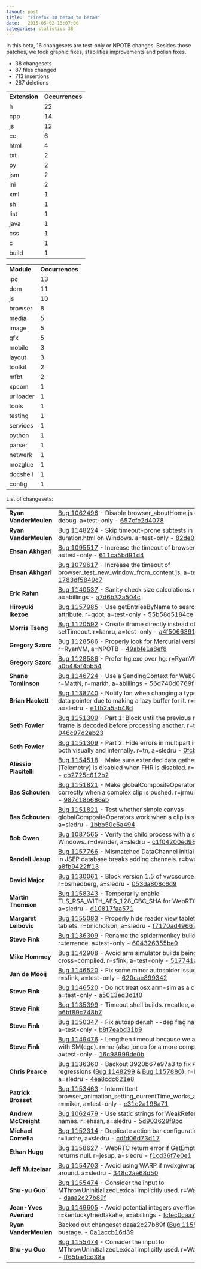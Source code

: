 ```yaml
---
layout: post
title:  "Firefox 38 beta8 to beta9"
date:   2015-05-02 13:07:00
categories: statistics 38
---
```


In this beta, 16 changesets are test-only or NPOTB changes.
Besides those patches, we took graphic fixes, stabilities improvements and polish fixes.

<p>
<ul>
<li>38 changesets</li>
<li>87 files changed</li>
<li>713 insertions</li>
<li>287 deletions</li>
</ul>
</p>
<p>
<table><tr><td><strong>Extension</strong></td><td><strong>Occurrences</strong></td></tr>
<tr><td>h</td><td>22</td></tr>
<tr><td>cpp</td><td>14</td></tr>
<tr><td>js</td><td>12</td></tr>
<tr><td>cc</td><td>6</td></tr>
<tr><td>html</td><td>4</td></tr>
<tr><td>txt</td><td>2</td></tr>
<tr><td>py</td><td>2</td></tr>
<tr><td>jsm</td><td>2</td></tr>
<tr><td>ini</td><td>2</td></tr>
<tr><td>xml</td><td>1</td></tr>
<tr><td>sh</td><td>1</td></tr>
<tr><td>list</td><td>1</td></tr>
<tr><td>java</td><td>1</td></tr>
<tr><td>css</td><td>1</td></tr>
<tr><td>c</td><td>1</td></tr>
<tr><td>build</td><td>1</td></tr>
</table>
</p>
<p>
<table><tr><td><strong>Module</strong></td><td><strong>Occurrences</strong></td></tr>
<tr><td>ipc</td><td>13</td></tr>
<tr><td>dom</td><td>11</td></tr>
<tr><td>js</td><td>10</td></tr>
<tr><td>browser</td><td>8</td></tr>
<tr><td>media</td><td>5</td></tr>
<tr><td>image</td><td>5</td></tr>
<tr><td>gfx</td><td>5</td></tr>
<tr><td>mobile</td><td>3</td></tr>
<tr><td>layout</td><td>3</td></tr>
<tr><td>toolkit</td><td>2</td></tr>
<tr><td>mfbt</td><td>2</td></tr>
<tr><td>xpcom</td><td>1</td></tr>
<tr><td>uriloader</td><td>1</td></tr>
<tr><td>tools</td><td>1</td></tr>
<tr><td>testing</td><td>1</td></tr>
<tr><td>services</td><td>1</td></tr>
<tr><td>python</td><td>1</td></tr>
<tr><td>parser</td><td>1</td></tr>
<tr><td>netwerk</td><td>1</td></tr>
<tr><td>mozglue</td><td>1</td></tr>
<tr><td>docshell</td><td>1</td></tr>
<tr><td>config</td><td>1</td></tr>
</table>
</p>
<p>List of changesets:
<table>
<tr><td><strong>Ryan VanderMeulen</strong></td><td><a href="https://bugzilla.mozilla.org/1062496">Bug 1062496</a> - Disable browser_aboutHome.js on OSX 10.6 debug. a=test-only - <a href="https://hg.mozilla.org/releases/mozilla-release/rev/657cfe2d4078">657cfe2d4078</a></td></tr>
<tr><td><strong>Ryan VanderMeulen</strong></td><td><a href="https://bugzilla.mozilla.org/1148224">Bug 1148224</a> - Skip timeout-prone subtests in mediasource-duration.html on Windows. a=test-only - <a href="https://hg.mozilla.org/releases/mozilla-release/rev/82de02ddde1b">82de02ddde1b</a></td></tr>
<tr><td><strong>Ehsan Akhgari</strong></td><td><a href="https://bugzilla.mozilla.org/1095517">Bug 1095517</a> - Increase the timeout of browser_identity_UI.js. a=test-only - <a href="https://hg.mozilla.org/releases/mozilla-release/rev/611ca5bd91d4">611ca5bd91d4</a></td></tr>
<tr><td><strong>Ehsan Akhgari</strong></td><td><a href="https://bugzilla.mozilla.org/1079617">Bug 1079617</a> - Increase the timeout of browser_test_new_window_from_content.js. a=test-only - <a href="https://hg.mozilla.org/releases/mozilla-release/rev/1783df5849c7">1783df5849c7</a></td></tr>
<tr><td><strong>Eric Rahm</strong></td><td><a href="https://bugzilla.mozilla.org/1140537">Bug 1140537</a> - Sanity check size calculations. r=peterv, a=abillings - <a href="https://hg.mozilla.org/releases/mozilla-release/rev/a7d6b32a504c">a7d6b32a504c</a></td></tr>
<tr><td><strong>Hiroyuki Ikezoe</strong></td><td><a href="https://bugzilla.mozilla.org/1157985">Bug 1157985</a> - Use getEntriesByName to search by name attribute. r=qdot, a=test-only - <a href="https://hg.mozilla.org/releases/mozilla-release/rev/55b58d5184ce">55b58d5184ce</a></td></tr>
<tr><td><strong>Morris Tseng</strong></td><td><a href="https://bugzilla.mozilla.org/1120592">Bug 1120592</a> - Create iframe directly instead of using setTimeout. r=kanru, a=test-only - <a href="https://hg.mozilla.org/releases/mozilla-release/rev/a4f506639153">a4f506639153</a></td></tr>
<tr><td><strong>Gregory Szorc</strong></td><td><a href="https://bugzilla.mozilla.org/1128586">Bug 1128586</a> - Properly look for Mercurial version. r=RyanVM, a=NPOTB - <a href="https://hg.mozilla.org/releases/mozilla-release/rev/49abfe1a8ef8">49abfe1a8ef8</a></td></tr>
<tr><td><strong>Gregory Szorc</strong></td><td><a href="https://bugzilla.mozilla.org/1128586">Bug 1128586</a> - Prefer hg.exe over hg. r=RyanVM, a=NPOTB - <a href="https://hg.mozilla.org/releases/mozilla-release/rev/a0b48af4bb54">a0b48af4bb54</a></td></tr>
<tr><td><strong>Shane Tomlinson</strong></td><td><a href="https://bugzilla.mozilla.org/1146724">Bug 1146724</a> - Use a SendingContext for WebChannels. r=MattN, r=markh, a=abillings - <a href="https://hg.mozilla.org/releases/mozilla-release/rev/56d740d0769f">56d740d0769f</a></td></tr>
<tr><td><strong>Brian Hackett</strong></td><td><a href="https://bugzilla.mozilla.org/1138740">Bug 1138740</a> - Notify Ion when changing a typed array's data pointer due to making a lazy buffer for it. r=sfink, a=sledru - <a href="https://hg.mozilla.org/releases/mozilla-release/rev/e1fb2a5ab48d">e1fb2a5ab48d</a></td></tr>
<tr><td><strong>Seth Fowler</strong></td><td><a href="https://bugzilla.mozilla.org/1151309">Bug 1151309</a> - Part 1: Block until the previous multipart frame is decoded before processing another. r=tn, a=sledru - <a href="https://hg.mozilla.org/releases/mozilla-release/rev/046c97d2eb23">046c97d2eb23</a></td></tr>
<tr><td><strong>Seth Fowler</strong></td><td><a href="https://bugzilla.mozilla.org/1151309">Bug 1151309</a> - Part 2: Hide errors in multipart image parts both visually and internally. r=tn, a=sledru - <a href="https://hg.mozilla.org/releases/mozilla-release/rev/0fcbbecc843d">0fcbbecc843d</a></td></tr>
<tr><td><strong>Alessio Placitelli</strong></td><td><a href="https://bugzilla.mozilla.org/1154518">Bug 1154518</a> - Make sure extended data gathering (Telemetry) is disabled when FHR is disabled. r=Gijs, a=sledru - <a href="https://hg.mozilla.org/releases/mozilla-release/rev/cb2725c612b2">cb2725c612b2</a></td></tr>
<tr><td><strong>Bas Schouten</strong></td><td><a href="https://bugzilla.mozilla.org/1151821">Bug 1151821</a> - Make globalCompositeOperator work correctly when a complex clip is pushed. r=jrmuizel, a=sledru - <a href="https://hg.mozilla.org/releases/mozilla-release/rev/987c18b686eb">987c18b686eb</a></td></tr>
<tr><td><strong>Bas Schouten</strong></td><td><a href="https://bugzilla.mozilla.org/1151821">Bug 1151821</a> - Test whether simple canvas globalCompositeOperators work when a clip is set. r=jrmuizel, a=sledru - <a href="https://hg.mozilla.org/releases/mozilla-release/rev/1bbb50c6a494">1bbb50c6a494</a></td></tr>
<tr><td><strong>Bob Owen</strong></td><td><a href="https://bugzilla.mozilla.org/1087565">Bug 1087565</a> - Verify the child process with a secret hello on Windows. r=dvander, a=sledru - <a href="https://hg.mozilla.org/releases/mozilla-release/rev/c1f04200ed98">c1f04200ed98</a></td></tr>
<tr><td><strong>Randell Jesup</strong></td><td><a href="https://bugzilla.mozilla.org/1157766">Bug 1157766</a> - Mismatched DataChannel initial channel size in JSEP database breaks adding channels. r=bwc, a=sledru - <a href="https://hg.mozilla.org/releases/mozilla-release/rev/a8fb9422ff13">a8fb9422ff13</a></td></tr>
<tr><td><strong>David Major</strong></td><td><a href="https://bugzilla.mozilla.org/1130061">Bug 1130061</a> - Block version 1.5 of vwcsource.ax. r=bsmedberg, a=sledru - <a href="https://hg.mozilla.org/releases/mozilla-release/rev/053da808c6d9">053da808c6d9</a></td></tr>
<tr><td><strong>Martin Thomson</strong></td><td><a href="https://bugzilla.mozilla.org/1158343">Bug 1158343</a> - Temporarily enable TLS_RSA_WITH_AES_128_CBC_SHA for WebRTC. r=ekr, a=sledru - <a href="https://hg.mozilla.org/releases/mozilla-release/rev/d10817faa571">d10817faa571</a></td></tr>
<tr><td><strong>Margaret Leibovic</strong></td><td><a href="https://bugzilla.mozilla.org/1155083">Bug 1155083</a> - Properly hide reader view tablet on landscape tablets. r=bnicholson, a=sledru - <a href="https://hg.mozilla.org/releases/mozilla-release/rev/f7170ad49667">f7170ad49667</a></td></tr>
<tr><td><strong>Steve Fink</strong></td><td><a href="https://bugzilla.mozilla.org/1136309">Bug 1136309</a> - Rename the spidermonkey build variants. r=terrence, a=test-only - <a href="https://hg.mozilla.org/releases/mozilla-release/rev/604326355be0">604326355be0</a></td></tr>
<tr><td><strong>Mike Hommey</strong></td><td><a href="https://bugzilla.mozilla.org/1142908">Bug 1142908</a> - Avoid arm simulator builds being considered cross-compiled. r=sfink, a=test-only - <a href="https://hg.mozilla.org/releases/mozilla-release/rev/517741a918b0">517741a918b0</a></td></tr>
<tr><td><strong>Jan de Mooij</strong></td><td><a href="https://bugzilla.mozilla.org/1146520">Bug 1146520</a> - Fix some minor autospider issues on OS X. r=sfink, a=test-only - <a href="https://hg.mozilla.org/releases/mozilla-release/rev/620cae899342">620cae899342</a></td></tr>
<tr><td><strong>Steve Fink</strong></td><td><a href="https://bugzilla.mozilla.org/1146520">Bug 1146520</a> - Do not treat osx arm-sim as a cross-compile. a=test-only - <a href="https://hg.mozilla.org/releases/mozilla-release/rev/a5013ed3d1f0">a5013ed3d1f0</a></td></tr>
<tr><td><strong>Steve Fink</strong></td><td><a href="https://bugzilla.mozilla.org/1135399">Bug 1135399</a> - Timeout shell builds. r=catlee, a=test-only - <a href="https://hg.mozilla.org/releases/mozilla-release/rev/b6bf89c748b7">b6bf89c748b7</a></td></tr>
<tr><td><strong>Steve Fink</strong></td><td><a href="https://bugzilla.mozilla.org/1150347">Bug 1150347</a> - Fix autospider.sh --dep flag name. r=philor, a=test-only - <a href="https://hg.mozilla.org/releases/mozilla-release/rev/b8f7eabd31b9">b8f7eabd31b9</a></td></tr>
<tr><td><strong>Steve Fink</strong></td><td><a href="https://bugzilla.mozilla.org/1149476">Bug 1149476</a> - Lengthen timeout because we are hitting it with SM(cgc). r=me (also jonco for a more complex version), a=test-only - <a href="https://hg.mozilla.org/releases/mozilla-release/rev/16c98999de0b">16c98999de0b</a></td></tr>
<tr><td><strong>Chris Pearce</strong></td><td><a href="https://bugzilla.mozilla.org/1136360">Bug 1136360</a> - Backout 3920b67e97a3 to fix A/V sync regressions (<a href="https://bugzilla.mozilla.org/1148299">Bug 1148299</a> &amp; <a href="https://bugzilla.mozilla.org/1157886">Bug 1157886</a>). r=backout a=sledru - <a href="https://hg.mozilla.org/releases/mozilla-release/rev/4ea8cdc621e8">4ea8cdc621e8</a></td></tr>
<tr><td><strong>Patrick Brosset</strong></td><td><a href="https://bugzilla.mozilla.org/1153463">Bug 1153463</a> - Intermittent browser_animation_setting_currentTime_works_and_pauses.js. r=miker, a=test-only - <a href="https://hg.mozilla.org/releases/mozilla-release/rev/c31c2a198a71">c31c2a198a71</a></td></tr>
<tr><td><strong>Andrew McCreight</strong></td><td><a href="https://bugzilla.mozilla.org/1062479">Bug 1062479</a> - Use static strings for WeakReference type names. r=ehsan, a=sledru - <a href="https://hg.mozilla.org/releases/mozilla-release/rev/5d903629f9bd">5d903629f9bd</a></td></tr>
<tr><td><strong>Michael Comella</strong></td><td><a href="https://bugzilla.mozilla.org/1152314">Bug 1152314</a> - Duplicate action bar configuration in code. r=liuche, a=sledru - <a href="https://hg.mozilla.org/releases/mozilla-release/rev/cdfd06d73d17">cdfd06d73d17</a></td></tr>
<tr><td><strong>Ethan Hugg</strong></td><td><a href="https://bugzilla.mozilla.org/1158627">Bug 1158627</a> - WebRTC return error if GetEmptyFrame returns null. r=jesup, a=sledru - <a href="https://hg.mozilla.org/releases/mozilla-release/rev/f1cd36f7e0e1">f1cd36f7e0e1</a></td></tr>
<tr><td><strong>Jeff Muizelaar</strong></td><td><a href="https://bugzilla.mozilla.org/1154703">Bug 1154703</a> - Avoid using WARP if nvdxgiwrapper.dll is around. a=sledru - <a href="https://hg.mozilla.org/releases/mozilla-release/rev/348c2ae68d50">348c2ae68d50</a></td></tr>
<tr><td><strong>Shu-yu Guo</strong></td><td><a href="https://bugzilla.mozilla.org/1155474">Bug 1155474</a> - Consider the input to MThrowUninitializedLexical implicitly used. r=Waldo, a=sledru - <a href="https://hg.mozilla.org/releases/mozilla-release/rev/daaa2c27b89f">daaa2c27b89f</a></td></tr>
<tr><td><strong>Jean-Yves Avenard</strong></td><td><a href="https://bugzilla.mozilla.org/1149605">Bug 1149605</a> - Avoid potential integers overflow. r=kentuckyfriedtakahe, a=abillings - <a href="https://hg.mozilla.org/releases/mozilla-release/rev/fcfec0caa7be">fcfec0caa7be</a></td></tr>
<tr><td><strong>Ryan VanderMeulen</strong></td><td>Backed out changeset daaa2c27b89f (<a href="https://bugzilla.mozilla.org/1155474">Bug 1155474</a>) for bustage. - <a href="https://hg.mozilla.org/releases/mozilla-release/rev/0a1accb16d39">0a1accb16d39</a></td></tr>
<tr><td><strong>Shu-yu Guo</strong></td><td><a href="https://bugzilla.mozilla.org/1155474">Bug 1155474</a> - Consider the input to MThrowUninitializedLexical implicitly used. r=Waldo, a=sledru - <a href="https://hg.mozilla.org/releases/mozilla-release/rev/ff65ba4cd38a">ff65ba4cd38a</a></td></tr>
</table>
</p>
